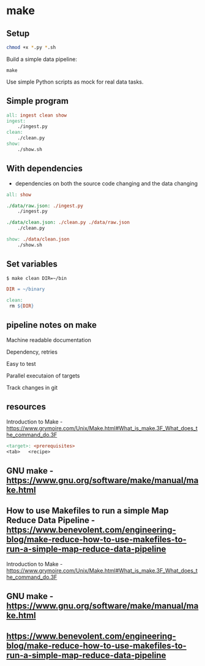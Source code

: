 # make

## Setup

```bash
chmod +x *.py *.sh
```

Build a simple data pipeline:

```
make
```

Use simple Python scripts as mock for real data tasks.


## Simple program

```makefile
all: ingest clean show
ingest: 
	./ingest.py
clean:
	./clean.py
show:
	./show.sh
```


## With dependencies

- dependencies on both the source code changing and the data changing

```makefile
all: show

./data/raw.json: ./ingest.py
	./ingest.py

./data/clean.json: ./clean.py ./data/raw.json
	./clean.py

show: ./data/clean.json
	./show.sh
```


## Set variables

```bash
$ make clean DIR=~/bin
```

```makefile
DIR = ~/binary

clean:
 rm ${DIR}
```

## pipeline notes on make

Machine readable documentation

Dependency, retries

Easy to test

Parallel executaion of targets

Track changes in git


## resources

Introduction to Make - https://www.grymoire.com/Unix/Make.html#What_is_make.3F_What_does_the_command_do.3F

```makefile
<target>: <prerequisites>
<tab>	<recipe>
```

## GNU make - https://www.gnu.org/software/make/manual/make.html



## How to use Makefiles to run a simple Map Reduce Data Pipeline - https://www.benevolent.com/engineering-blog/make-reduce-how-to-use-makefiles-to-run-a-simple-map-reduce-data-pipeline


Introduction to Make - https://www.grymoire.com/Unix/Make.html#What_is_make.3F_What_does_the_command_do.3F

## GNU make - https://www.gnu.org/software/make/manual/make.html

## https://www.benevolent.com/engineering-blog/make-reduce-how-to-use-makefiles-to-run-a-simple-map-reduce-data-pipeline



